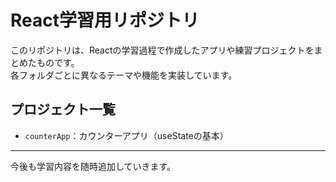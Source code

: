 # React学習用リポジトリ

このリポジトリは、Reactの学習過程で作成したアプリや練習プロジェクトをまとめたものです。  
各フォルダごとに異なるテーマや機能を実装しています。

## プロジェクト一覧

- `counterApp`：カウンターアプリ（useStateの基本）

---

今後も学習内容を随時追加していきます。
